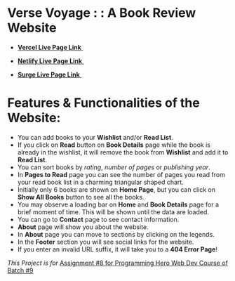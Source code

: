# Verse Voyage : : A Book Review Website

- [**Vercel Live Page Link** ](https://nhb-verse-voyage.vercel.app/)

- [**Netlify Live Page Link** ](https://nhb-verse-voyage.netlify.app/)

- [**Surge Live Page Link** ](https://nhb-verse-voyage.surge.sh/)

# Features & Functionalities of the Website:
- You can add books to your **Wishlist** and/or **Read List**.
- If you click on **Read** button on **Book Details** page while the book is already in the wishlist, it will remove the book from **Wishlist** and add it to **Read List**.
- You can sort books by *rating*, *number of pages* or *publishing year*.
- In **Pages to Read** page you can see the number of pages you read from your read book list in a charming triangular shaped chart.
- Initially only 6 books are shown on **Home Page**, but you can click on **Show All Books** button to see all the books.
- You may observe a loading bar on **Home** and **Book Details** page for a brief moment of time. This will be shown until the data are loaded.
- You can go to **Contact** page to see contact information.
- **About** page will show you about the website.
- In **About** page you can move to sections by clicking on the legends.
- In the **Footer** section you will see social links for the website.
- If you enter an invalid URL suffix, it will take you to a **404 Error Page**!



*This Project is for* [Assignment #8 for Programming Hero Web Dev Course of Batch #9](https://github.com/ProgrammingHero1/B9A8-Book-Review)
